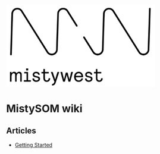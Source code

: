 <img src="img/2018_MistyWest_LogoCombo_FINAL_RGB.png" alt="MistyWest" width="400"/>

# MistySOM wiki

## Articles
* [Getting Started ]( GettingStarted.md )
